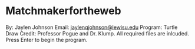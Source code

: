 # Matchmakerfortheweb
By: Jaylen Johnson Email: jaylenqjohnson@lewisu.edu Program: Turtle Draw Credit: Professor Pogue and Dr. Klump. All required files are inlcuded. Press Enter to begin the program.
